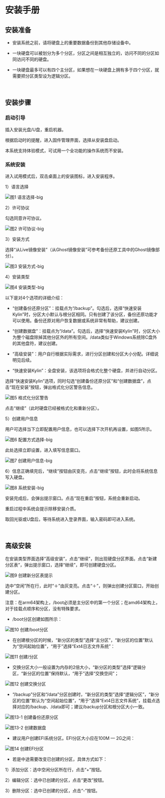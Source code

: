 # 安装手册
## 安装准备
* 安装系统之前，请将硬盘上的重要数据备份到其他存储设备中。

* 一块硬盘可以被划分为多个分区，分区之间是相互独立的，访问不同的分区如同访问不同的硬盘。

* 一块硬盘最多可以有四个主分区，如果想在一块硬盘上拥有多于四个分区，就需要把分区类型设为逻辑分区。

<br>

## 安装步骤
### 启动引导
插入安装光盘/U盘，重启机器。

根据启动时的提醒，进入固件管理界面，选择从安装盘启动。

本系统支持体验模式，可试用一个全功能的操作系统而不安装。

### 系统安装
进入试用模式后，双击桌面上的安装图标，进入安装程序。

1）语言选择

![图1 语言选择-big](image/1.png)

2）许可协议

勾选同意许可协议。

![图2 许可协议-big](image/2.png)

3）安装方式

选择“从Live镜像安装”（从Ghost镜像安装”可参考备份还原工具中的Ghost镜像部分）。

![图3 安装方式-big](image/3.png)

4）安装类型

![图4 安装类型-big](image/4.png)

以下是对4个选项的详细介绍：

- “创建备份还原分区”：挂载点为“/backup”。勾选后，选择“快速安装Kylin”时，分区大小默认与根分区相同。只有创建了该分区，备份还原功能才可以使用。备份还原对用户恢复数据或系统非常有帮助，建议创建。

- “创建数据盘”：挂载点为“/data”。勾选后，选择“快速安装Kylin”时，分区大小为整个磁盘除掉其他分区外的所有空间。/data类似于Windows系统除C盘外的其他盘符，建议创建。

- “高级安装”：用户自行根据实际需求，进行分区创建和分区大小分配。详细说明见后续。

- “快速安装Kylin”：全盘安装，该选项将会格式化整个硬盘，并进行自动分区。

选择“快速安装Kylin”选项，同时勾选“创建备份还原分区”和“创建数据盘”，点击“现在安装”按钮，弹出格式化分区警告信息。

![图5 格式化分区警告](image/5.png)

点击“继续”（此时硬盘已经被格式化和重新分区）。

5）创建用户信息

用户可选择当下立即配置用户信息，也可以选择下次开机再设置，如图5所示。

![图6 配置方式选择-big](image/6.png)

此处选择立即设置，进入填写信息窗口。

![图7 创建用户信息-big](image/7.png)

6）信息正确填完后，“继续”按钮由灰变亮，点击“继续”按钮，此时会将系统信息写入硬盘。

![图8 系统安装-big](image/8.png)

安装完成后，会弹出提示窗口。点击“现在重启”按钮，系统会重新启动。

重启过程中系统会提示除移安装介质。

取回光驱或U盘后，等待系统进入登录界面，输入密码即可进入系统。

<br>

## 高级安装
在安装类型界面选择“高级安装”，点击“继续”，则出现硬盘分区界面。点击“新建分区表”，弹出提示窗口，选择“继续”，即可创建硬盘分区。

![图9 创建新分区表提示](image/9.png)

选中“空闲”所在行，此时“＋”由灰变亮。点击“＋”，则弹出创建分区窗口，开始创建分区。

注意：在arm64架构上，/boot必须是主分区中的第一个分区；在amd64架构上，对于挂载点顺序和分区，没有特殊要求。

- /boot分区创建如图所示：

![图10 创建/boot分区](image/10.png)

- 在创建根分区的时候，“新分区的类型”选择“主分区”，“新分区的位置”默认为“空间起始位置”，“用于”选择“Ext4日志文件系统”：

![图11 创建/分区](image/11.png)

- 交换分区大小一般设置为内存的2倍大小，“新分区的类型”选择“逻辑分区，“新分区的位置”保持默认，“用于”选择“交换空间”；

![图12 创建交换分区](image/12.png)

- “/backup”分区和“/data”分区创建时，“新分区的类型”选择“逻辑分区”，“新分区的位置”默认为“空间起始位置”，“用于”选择“Ext4日志文件系统”，挂载点选择对应的/backup、/data即可；建议/backup分区和根分区大小一致。

![图13-1 创建备份还原分区](image/13-1.png)

![图13-2 创建数据盘](image/13-2.png)

- 建议用户创建EFI系统分区。EFI分区大小应在100M — 2G之间：

![图14 创建EFI分区](image/14.png)

- 若是中途需要改变已创建的分区，具体方式如下：

1）添加分区：选中空闲分区所在行，点击“+”按钮。

2）编辑分区：选中已创建的分区，点击“更改”按钮。

3）删除分区：选中已创建的分区，点击“-”按钮。

